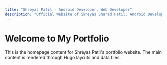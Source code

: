```yaml
---
title: "Shreyas Patil - Android Developer, Web Developer"
description: "Official Website of Shreyas Sharad Patil. Android Developer, Web Developer, Open Source Enthusiast."
---
```


# Welcome to My Portfolio

This is the homepage content for Shreyas Patil's portfolio website. The main content is rendered through Hugo layouts and data files.
